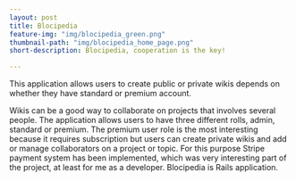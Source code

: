 ```yaml
---
layout: post
title: Blocipedia
feature-img: "img/blocipedia_green.png"
thumbnail-path: "img/blocipedia_home_page.png"
short-description: Blocipedia, cooperation is the key!

---
```

This application allows users to create public or private wikis depends on whether they have standard or premium account.

Wikis can be a good way to collaborate on projects that involves several people. The application allows users to have three different
rolls, admin, standard or premium. The premium user role is the most interesting because it requires subscription but users can create
private wikis and add or manage collaborators on a project or topic. For this purpose Stripe payment system has been implemented, which was very
interesting part of the project, at least for me as a developer. Blocipedia is Rails application.
